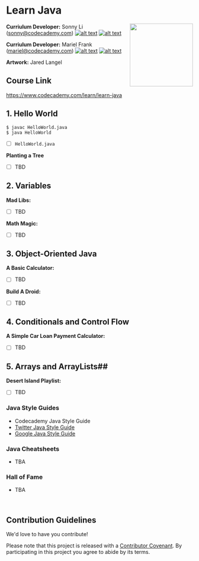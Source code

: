 # Learn Java

<a href="https://www.codecademy.com" target="_blank"><img src="https://github.com/Codecademy/learn-cpp/blob/master/logo.png" align="right" width=170;></a>

<!-- [![](https://img.shields.io/badge/language-English-blue.svg)](./README.md) -->

**Curriulum Developer:** Sonny Li (sonny@codecademy.com) [![alt text][1]][1.1] [![alt text][6]][6.1]

<!-- links to social media icons -->

<!-- icons without padding -->

[1]: http://i.imgur.com/wWzX9uB.png (twitter icon without padding)
[2]: http://i.imgur.com/fep1WsG.png (facebook icon without padding)
[3]: http://i.imgur.com/VlgBKQ9.png (google plus icon without padding)
[4]: http://i.imgur.com/jDRp47c.png (tumblr icon without padding)
[5]: http://i.imgur.com/Vvy3Kru.png (dribbble icon without padding)
[6]: http://i.imgur.com/9I6NRUm.png (github icon without padding)

<!-- links to social media accounts -->

[1.1]: http://www.twitter.com/sonnynomnom
[6.1]: http://www.github.com/sonnynomnom

[1.2]: http://www.twitter.com/marielsmusings
[6.2]: http://www.github.com/marielfrank

**Curriulum Developer:** Mariel Frank (mariel@codecademy.com) [![alt text][1]][1.2] [![alt text][6]][6.2]

**Artwork:** Jared Langel

## Course Link ##

https://www.codecademy.com/learn/learn-java

## 1. Hello World ##

```
$ javac HelloWorld.java
$ java HelloWorld
```

- [ ] `HelloWorld.java`

**Planting a Tree**

- [ ] TBD

## 2. Variables ##

**Mad Libs:**

- [ ] TBD

**Math Magic:**

- [ ] TBD

## 3. Object-Oriented Java ##

**A Basic Calculator:**

- [ ] TBD

**Build A Droid:**

- [ ] TBD

## 4. Conditionals and Control Flow ##

**A Simple Car Loan Payment Calculator:**

- [ ] TBD

## 5. Arrays and ArrayLists##

**Desert Island Playlist:**

- [ ] TBD

### Java Style Guides ###

* Codecademy Java Style Guide
* [Twitter Java Style Guide](https://github.com/twitter/commons/blob/master/src/java/com/twitter/common/styleguide.md)
* [Google Java Style Guide](https://google.github.io/styleguide/javaguide.html)

### Java Cheatsheets ###

* TBA

### Hall of Fame ###

* TBA

<br>

## Contribution Guidelines

We'd love to have you contribute! 

Please note that this project is released with a [Contributor Covenant](https://www.contributor-covenant.org).
By participating in this project you agree to abide by its terms.
